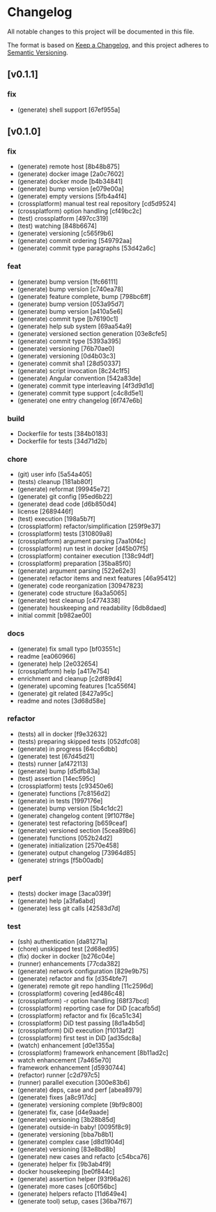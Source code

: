 # Changelog

All notable changes to this project will be documented in this file.

The format is based on [Keep a Changelog](https://keepachangelog.com/en/1.1.0/),
and this project adheres to [Semantic Versioning](https://semver.org/spec/v2.0.0.html).

## [v0.1.1]

### fix

- (generate) shell support [67ef955a]

## [v0.1.0]

### fix

- (generate) remote host [8b48b875]
- (generate) docker image [2a0c7602]
- (generate) docker mode [b4b34841]
- (generate) bump version [e079e00a]
- (generate) empty versions [5fb4a4f4]
- (crossplatform) manual test real repository [cd5d9524]
- (crossplatform) option handling [cf49bc2c]
- (test) crossplatform [497cc319]
- (test) watching [848b6674]
- (generate) versioning [c565f9b6]
- (generate) commit ordering [549792aa]
- (generate) commit type paragraphs [53d42a6c]

### feat

- (generate) bump version [1fc66111]
- (generate) bump version [c740ea78]
- (generate) feature complete, bump [798bc6ff]
- (generate) bump version [053a95d7]
- (generate) bump version [a410a5e6]
- (generate) commit type [b76190c1]
- (generate) help sub system [69aa54a9]
- (generate) versioned section generation [03e8cfe5]
- (generate) commit type [5393a395]
- (generate) versioning [76b70ae0]
- (generate) versioning [0d4b03c3]
- (generate) commit sha1 [28d50337]
- (generate) script invocation [8c24c1f5]
- (generate) Angular convention [542a83de]
- (generate) commit type interleaving [4f3d9d1d]
- (generate) commit type support [c4c8d5e1]
- (generate) one entry changelog [6f747e6b]

### build

- Dockerfile for tests [384b0183]
- Dockerfile for tests [34d71d2b]

### chore

- (git) user info [5a54a405]
- (tests) cleanup [181ab80f]
- (generate) reformat [99945e72]
- (generate) git config [95ed6b22]
- (generate) dead code [d6b850d4]
- license [2689446f]
- (test) execution [198a5b7f]
- (crossplatform) refactor/simplification [259f9e37]
- (crossplatform) tests [310809a8]
- (crossplatform) argument parsing [7aa10f4c]
- (crossplatform) run test in docker [d45b07f5]
- (crossplatform) container execution [138c94df]
- (crossplatform) preparation [35ba85f0]
- (generate) argument parsing [522e62e3]
- (generate) refactor items and next features [46a95412]
- (generate) code reorganization [30947823]
- (generate) code structure [6a3a5065]
- (generate) test cleanup [c4774338]
- (generate) houskeeping and readability [6db8daed]
- initial commit [b982ae00]

### docs

- (generate) fix small typo [bf03551c]
- readme [ea060966]
- (generate) help [2e032654]
- (crossplatform) help [a417e754]
- enrichment and cleanup [c2df89d4]
- (generate) upcoming features [1ca556f4]
- (generate) git related [8427a95c]
- readme and notes [3d68d58e]

### refactor

- (tests) all in docker [f9e32632]
- (tests) preparing skipped tests [052dfc08]
- (generate) in progress [64cc6dbb]
- (generate) test [67d45d21]
- (tests) runner [af472113]
- (generate) bump [d5dfb83a]
- (test) assertion [14ec595c]
- (crossplatform) tests [c93450e6]
- (generate) functions [7c8156d2]
- (generate) in tests [1997176e]
- (generate) bump version [5b4c1dc2]
- (generate) changelog content [9f107f8e]
- (generate) test refactoring [b659ceaf]
- (generate) versioned section [5cea89b6]
- (generate) functions [052b24d2]
- (generate) initialization [2570e458]
- (generate) output changelog [73964d85]
- (generate) strings [f5b00adb]

### perf

- (tests) docker image [3aca039f]
- (generate) help [a3fa6abd]
- (generate) less git calls [42583d7d]

### test

- (ssh) authentication [da81271a]
- (chore) unskipped test [2d68ed95]
- (fix) docker in docker [b276c04e]
- (runner) enhancements [77cda382]
- (generate) network configuration [829e9b75]
- (generate) refactor and fix [d354bfe7]
- (generate) remote git repo handling [11c2596d]
- (crossplatform) covering [ed486c48]
- (crossplatform) -r option handling [68f37bcd]
- (crossplatform) reporting case for DiD [cacafb5d]
- (crossplatform) refactor and fix [6ca51c34]
- (crossplatform) DiD test passing [8d1a4b5d]
- (crossplatform) DiD execution [f1013af2]
- (crossplatform) first test in DiD [ad35dc8a]
- (watch) enhancement [d0e1355a]
- (crossplatform) framework enhancement [8b11ad2c]
- watch enhancement [7a465e70]
- framework enhancement [d5930744]
- (refactor) runner [c2d797c5]
- (runner) parallel execution [300e83b6]
- (generate) deps, case and perf [abea8979]
- (generate) fixes [a8c917dc]
- (generate) versioning complete [9bf9c800]
- (generate) fix, case [d4e9aade]
- (generate) versioning [3b28b85d]
- (generate) outside-in baby! [0095f8c9]
- (generate) versioning [bba7b8b1]
- (generate) complex case [d8d1904d]
- (generate) versioning [83e8bd8b]
- (generate) new cases and refacto [c54bca76]
- (generate) helper fix [9b3ab4f9]
- docker housekeeping [be0f844c]
- (generate) assertion helper [93f96a26]
- (generate) more cases [c60f56bc]
- (generate) helpers refacto [11d649e4]
- (generate tool) setup, cases [36ba7f67]

